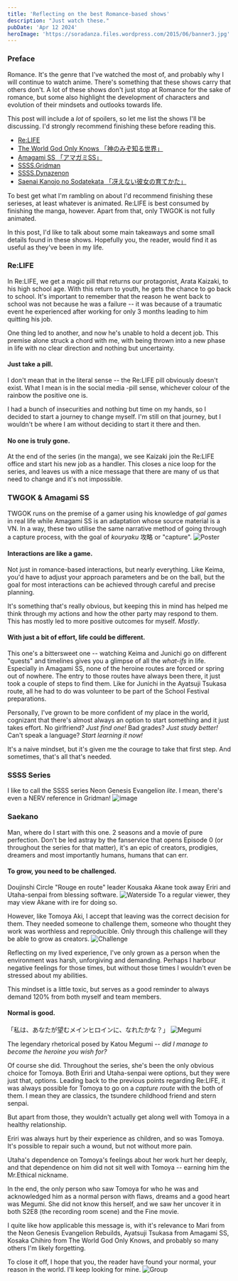 ```yaml
---
title: 'Reflecting on the best Romance-based shows'
description: "Just watch these."
pubDate: 'Apr 12 2024'
heroImage: 'https://soradanza.files.wordpress.com/2015/06/banner3.jpg'
---
```


### Preface
Romance. It's the genre that I've watched the most of, and probably why I will continue to watch anime.
There's something that these shows carry that others don't. A lot of these shows don't just stop at Romance for the sake of romance, but some also highlight the development of characters and evolution of their mindsets and outlooks towards life.

This post will include a *lot* of spoilers, so let me list the shows I'll be discussing. I'd strongly recommend finishing these before reading this.

- [Re:LIFE](https://myanimelist.net/anime/30015/ReLIFE)
- [The World God Only Knows 「神のみぞ知る世界」](https://myanimelist.net/anime/8525/Kami_nomi_zo_Shiru_Sekai)
- [Amagami SS 「アマガミSS」](https://myanimelist.net/anime/8676/Amagami_SS)
- [SSSS.Gridman](https://myanimelist.net/anime/35847/SSSSGridman)
- [SSSS.Dynazenon](https://myanimelist.net/anime/40870/SSSSDynazenon)
- [Saenai Kanojo no Sodatekata 「冴えない彼女の育てかた」](https://myanimelist.net/anime/23277/Saenai_Heroine_no_Sodatekata)

To best get what I'm rambling on about I'd recommend finishing these serieses, at least whatever is animated. Re:LIFE is best consumed by finishing the manga, however. Apart from that, only TWGOK is not fully animated.  

In this post, I'd like to talk about some main takeaways and some small details found in these shows.
Hopefully you, the reader, would find it as useful as they've been in my life.

<!-- In TWOGK, Katsuragi Keima has no interest in 3D girls but manages to use tactics he's learnt from *gal games*. Saekano then shows us the evolution of creators, dreamers and at their core, flawed humans. Through Amagami SS, we see Tachibana Junichi get stood up on Christmas and how he (in different timelines) goes on to capture the hearts of different archetypes of girls. -->

### Re:LIFE
In Re:LIFE, we get a magic pill that returns our protagonist, Arata Kaizaki, to his high school age.
With this return to youth, he gets the chance to go back to school.
It's important to remember that the reason he went back to school was not because he was a failure -- it was because of a traumatic event he experienced after working for only 3 months leading to him quitting his job.

One thing led to another, and now he's unable to hold a decent job.
This premise alone struck a chord with me, with being thrown into a new phase in life with no clear direction and nothing but uncertainty.

#### Just take a pill.
I don't mean that in the literal sense -- the Re:LIFE pill obviously doesn't exist.
What I mean is in the social media -pill sense, whichever colour of the rainbow the positive one is.

I had a bunch of insecurities and nothing but time on my hands, so I decided to start a journey to change myself.
I'm still on that journey, but I wouldn't be where I am without deciding to start it there and then.


#### No one is truly gone. 
At the end of the series (in the manga), we see Kaizaki join the Re:LIFE office and start his new job as a handler.
This closes a nice loop for the series, and leaves us with a nice message that there are many of us that need to change and it's not impossible.

### TWGOK & Amagami SS
TWGOK runs on the premise of a gamer using his knowledge of *gal games* in real life while Amagami SS is an adaptation whose source material is a VN. In a way, these two utilise the same narrative method of going through a capture process, with the goal of *kouryaku* 攻略 or "capture".
![Poster](https://cs1.animestore.docomo.ne.jp/anime_kv/img/23/18/5/23185_1_9_8b.png?1576571436000)

#### Interactions are like a game.
Not just in romance-based interactions, but nearly everything. Like Keima, you'd have to adjust your approach parameters and be on the ball, but the goal for most interactions can be achieved through careful and precise planning.

It's something that's really obvious, but keeping this in mind has helped me think through my actions and how the other party may respond to them. This has mostly led to more positive outcomes for myself. *Mostly*.

#### With just a bit of effort, life could be different.
This one's a bittersweet one -- watching Keima and Junichi go on different "quests" and timelines gives you a glimpse of all the *what-ifs* in life.
Especially in Amagami SS, none of the heroine routes are forced or spring out of nowhere.
The entry to those routes have always been there, it just took a couple of steps to find them.
Like for Junichi in the Ayatsuji Tsukasa route, all he had to do was volunteer to be part of the School Festival preparations.

Personally, I've grown to be more confident of my place in the world, cognizant that there's almost always an option to start something and it just takes effort.
No girlfriend? *Just find one!*
Bad grades? *Just study better!*
Can't speak a language? *Start learning it now!*

It's a naive mindset, but it's given me the courage to take that first step. And sometimes, that's all that's needed.

### SSSS Series
I like to call the SSSS series Neon Genesis Evangelion *lite*. I mean, there's even a NERV reference in Gridman!
![image](https://pbs.twimg.com/media/Dt6Cjt5V4AA9kw9?format=jpg&name=4096x4096)

### Saekano
Man, where do I start with this one. 2 seasons and a movie of pure perfection.
Don't be led astray by the fanservice that opens Episode 0 (or throughout the series for that matter), it's an epic of creators, prodigies, dreamers and most importantly humans, humans that can err.

#### To grow, you need to be challenged.
Doujinshi Circle "Rouge en route" leader Kousaka Akane took away Eriri and Utaha-senpai from blessing software.
![Waterside](https://i.imgur.com/QsfOPiT.png)
To a regular viewer, they may view Akane with ire for doing so.

However, like Tomoya Aki, I accept that leaving was the correct decision for them.
They needed someone to challenge them, someone who thought they work was worthless and reproducible.
Only through this challenge will they be able to grow as creators.
![Challenge](https://i.imgur.com/8truYaO.png)

Reflecting on my lived experience, I've only grown as a person when the environment was harsh, unforgiving and demanding.
Perhaps I harbour negative feelings for those times, but without those times I wouldn't even be stressed about my abilities.

This mindset is a little toxic, but serves as a good reminder to always demand 120% from both myself and team members.

#### Normal is good.
「私は、あなたが望むメインヒロインに、なれたかな？」
![Megumi](https://pbs.twimg.com/media/DDVQDWuVYAAtXLw?format=jpg&name=large)

The legendary rhetorical posed by Katou Megumi -- *did I manage to become the heroine you wish for?*

Of course she did. Throughout the series, she's been the only obvious choice for Tomoya.
Both Eriri and Utaha-senpai were options, but they were just that, options.
Leading back to the previous points regarding Re:LIFE, it was always possible for Tomoya to go on a *capture route* with the both of them.
I mean they are classics, the tsundere childhood friend and stern senpai.

But apart from those, they wouldn't actually get along well with Tomoya in a healthy relationship.

Eriri was always hurt by their experience as children, and so was Tomoya.
It's possible to repair such a wound, but not without more pain.

Utaha's dependence on Tomoya's feelings about her work hurt her deeply, and that dependence on him did not sit well with Tomoya -- earning him the Mr.Ethical nickname.

In the end, the only person who saw Tomoya for who he was and acknowledged him as a normal person with flaws, dreams and a good heart was Megumi. She did not know this herself, and we saw her uncover it in both S2E8 (the recording room scene) and the Fine movie.

I quite like how applicable this message is, with it's relevance to Mari from the Neon Genesis Evangelion Rebuilds, Ayatsuji Tsukasa from Amagami SS, Kosaka Chihiro from The World God Only Knows, and probably so many others I'm likely forgetting.

To close it off, I hope that you, the reader have found your normal, your reason in the world.
I'll keep looking for mine.
![Group](https://pbs.twimg.com/media/Ez5OPEvVoAQpfKm.jpg)